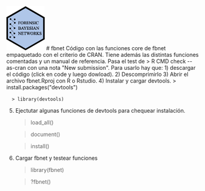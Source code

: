<img src="logo.png" width="100">
# fbnet
Código con las funciones core de fbnet empaquetado con el criterio de CRAN. Tiene además las distintas funciones comentadas y un manual de referencia. Pasa el test de > R CMD check --as-cran con una nota "New submission". Para usarlo hay que:
1) descargar el código (click en code y luego dowload).
2) Descomprimirlo
3) Abrir el archivo fbnet.Rproj con R o Rstudio.
4) Instalar y cargar devtools.
      > install.packages("devtools") 
      
      > library(devtools)
5) Ejectutar algunas funciones de devtools para chequear instalación.
      > load_all()

      > document()

      > install()
6) Cargar fbnet y testear funciones
      > library(fbnet)

      > ?fbnet()
